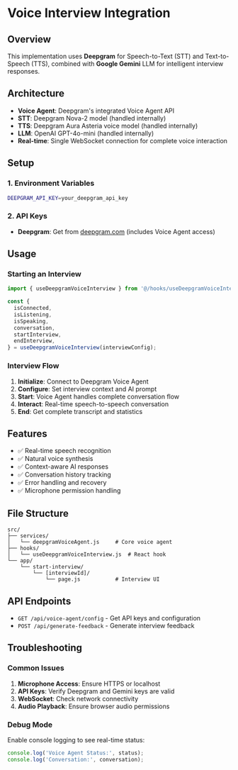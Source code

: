 # Voice Interview Integration

## Overview

This implementation uses **Deepgram** for Speech-to-Text (STT) and Text-to-Speech (TTS), combined with **Google Gemini** LLM for intelligent interview responses.

## Architecture

- **Voice Agent**: Deepgram's integrated Voice Agent API
- **STT**: Deepgram Nova-2 model (handled internally)
- **TTS**: Deepgram Aura Asteria voice model (handled internally)
- **LLM**: OpenAI GPT-4o-mini (handled internally)
- **Real-time**: Single WebSocket connection for complete voice interaction

## Setup

### 1. Environment Variables

```bash
DEEPGRAM_API_KEY=your_deepgram_api_key
```

### 2. API Keys

- **Deepgram**: Get from [deepgram.com](https://deepgram.com) (includes Voice Agent access)

## Usage

### Starting an Interview

```javascript
import { useDeepgramVoiceInterview } from '@/hooks/useDeepgramVoiceInterview';

const {
  isConnected,
  isListening,
  isSpeaking,
  conversation,
  startInterview,
  endInterview,
} = useDeepgramVoiceInterview(interviewConfig);
```

### Interview Flow

1. **Initialize**: Connect to Deepgram Voice Agent
2. **Configure**: Set interview context and AI prompt
3. **Start**: Voice Agent handles complete conversation flow
4. **Interact**: Real-time speech-to-speech conversation
5. **End**: Get complete transcript and statistics

## Features

- ✅ Real-time speech recognition
- ✅ Natural voice synthesis
- ✅ Context-aware AI responses
- ✅ Conversation history tracking
- ✅ Error handling and recovery
- ✅ Microphone permission handling

## File Structure

```
src/
├── services/
│   └── deepgramVoiceAgent.js     # Core voice agent
├── hooks/
│   └── useDeepgramVoiceInterview.js  # React hook
└── app/
    └── start-interview/
        └── [interviewId]/
            └── page.js           # Interview UI
```

## API Endpoints

- `GET /api/voice-agent/config` - Get API keys and configuration
- `POST /api/generate-feedback` - Generate interview feedback

## Troubleshooting

### Common Issues

1. **Microphone Access**: Ensure HTTPS or localhost
2. **API Keys**: Verify Deepgram and Gemini keys are valid
3. **WebSocket**: Check network connectivity
4. **Audio Playback**: Ensure browser audio permissions

### Debug Mode

Enable console logging to see real-time status:

```javascript
console.log('Voice Agent Status:', status);
console.log('Conversation:', conversation);
```

